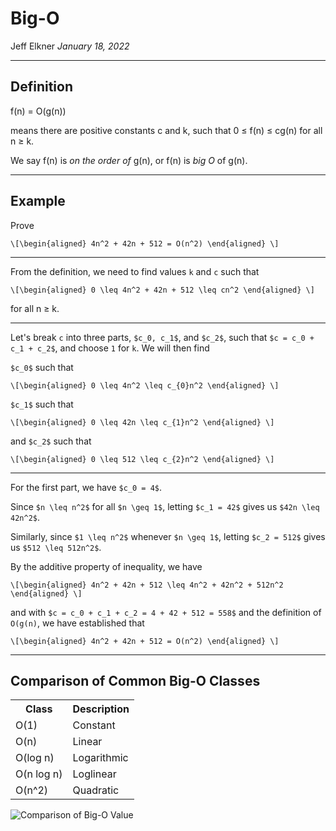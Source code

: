 # Big-O 

Jeff Elkner *January 18, 2022*

---

## Definition 

f(n) = O(g(n))

means there are positive constants c and k, such that 0 ≤ f(n) ≤ cg(n) for all
n ≥ k.

We say f(n) is *on the order of* g(n), or f(n) is *big O* of g(n).

---

## Example 

Prove

`\[\begin{aligned}
4n^2 + 42n + 512 = O(n^2)
\end{aligned} \]`

---

From the definition, we need to find values ``k`` and ``c`` such that

`\[\begin{aligned}
0 \leq 4n^2 + 42n + 512 \leq cn^2
\end{aligned} \]`

for all n ≥ k.

---

Let's break ``c`` into three parts, `$c_0, c_1$`, and `$c_2$`, such that
`$c = c_0 + c_1 + c_2$`, and choose ``1`` for ``k``. We will then find

`$c_0$` such that

`\[\begin{aligned}
0 \leq 4n^2 \leq c_{0}n^2
\end{aligned} \]`

`$c_1$` such that

`\[\begin{aligned}
0 \leq 42n \leq c_{1}n^2
\end{aligned} \]`

and `$c_2$` such that

`\[\begin{aligned}
0 \leq 512 \leq c_{2}n^2
\end{aligned} \]`

---

For the first part, we have `$c_0 = 4$`.

Since `$n \leq n^2$` for all `$n \geq 1$`, letting `$c_1 = 42$` gives us `$42n
\leq 42n^2$`.

Similarly, since `$1 \leq n^2$` whenever `$n \geq 1$`, letting `$c_2 = 512$`
gives us `$512 \leq 512n^2$`.

By the additive property of inequality, we have

`\[\begin{aligned}
4n^2 + 42n + 512 \leq 4n^2 + 42n^2 + 512n^2
\end{aligned} \]`

and with `$c = c_0 + c_1 + c_2 = 4 + 42 + 512 = 558$` and the definition of
``O(g(n)``, we have established that

`\[\begin{aligned}
4n^2 + 42n + 512 = O(n^2)
\end{aligned} \]`

---

## Comparison of Common Big-O Classes

<table>
<tr>
  <th>Class</th><th>Description</th>
</tr>
<tr>
  <td>O(1)</td><td>Constant</td>
</tr>
<tr>
  <td>O(n)</td><td>Linear</td>
</tr>
<tr>
  <td>O(log n)</td><td>Logarithmic</td>
</tr>
<tr>
  <td>O(n log n)</td><td>Loglinear</td>
</tr>
<tr>
  <td>O(n^2)</td><td>Quadratic</td>
</tr>
</table>

![Comparison of Big-O Value](https://cooervo.github.io/Algorithms-DataStructures-BigONotation/images/graphs/comparison.svg)
